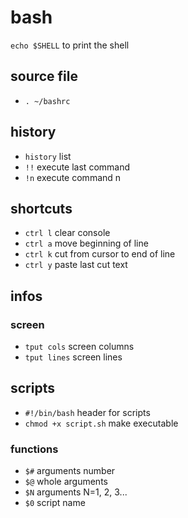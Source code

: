 # bash
`echo $SHELL` to print the shell

## source file
- `. ~/bashrc`

## history
- `history` list
- `!!` execute last command
- `!n` execute command n

## shortcuts
- `ctrl l` clear console
- `ctrl a` move beginning of line
- `ctrl k` cut from cursor to end of line
- `ctrl y` paste last cut text

## infos

### screen
- `tput cols` screen columns
- `tput lines` screen lines

## scripts
- `#!/bin/bash` header for scripts
- `chmod +x script.sh` make executable

### functions

- `$#` arguments number
- `$@` whole arguments
- `$N` arguments N=1, 2, 3...
- `$0` script name

